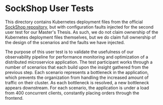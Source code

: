 # SockShop User Tests
This directory contains Kubernetes deployment files from the official [SockShop repository](https://github.com/microservices-demo/microservices-demo), but with configuration faults injected for the second user test for our Master's Thesis. As such, we do not claim ownership of the Kubernetes deployment files themselves, but we do claim full ownership of the design of the scenarios and the faults we have injected.

The purpose of this user test is to validate the usefulness of our observability pipeline for performance monitoring and optimization of a distributed microservice application. The test participant works through a number of scenarios that each build upon the insight gathered from the previous step. Each scenario represents a bottleneck in the application, which prevents the organization from handling the increased amount of traffic on their cluster. As each bottleneck is resolved, a new bottleneck appears downstream. For each scenario, the application is under a load from 400 concurrent clients, constantly placing orders through the frontend.
